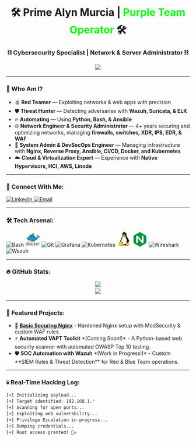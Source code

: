 <h1 align="center">🛠️ Prime Alyn Murcia | <span style="color:#00ff00;">Purple Team Operator</span> 🛠️</h1>
<h3 align="center">⛓️ Cybersecurity Specialist | Network & Server Administrator ⛓️</h3>

<p align="center">
  <img src="https://readme-typing-svg.herokuapp.com?font=Fira+Code&size=22&pause=1000&color=00FF00&center=true&vCenter=true&width=700&lines=Red+Team+Operator+%E2%9C%94;Web+Application+Exploiter+%E2%9C%94;Cyber+Threat+Hunter+%E2%9C%94;Kubernetes+Security+%E2%9C%94;Network+Intrusion+Expert+%E2%9C%94">
</p>

---

<h3 align="left">👾 Who Am I?</h3>
<ul>
  <li>🩸 <b>Red Teamer</b> — Exploiting networks & web apps with precision</li>
  <li>🛡️ <b>Threat Hunter</b> — Detecting adversaries with <b>Wazuh, Suricata, & ELK</b></li>
  <li>🔥 <b>Automating</b> — Using <b>Python, Bash, & Ansible</b></li>
  <li>🌐 <b>Network Engineer & Security Administrator</b> — 4+ years securing and optimizing networks, managing <b>firewalls, switches, XDR, IPS, EDR, & WAF</b></li>
  <li>🔧 <b>System Admin & DevSecOps Engineer</b> — Managing infrastructure with <b>Nginx, Reverse Proxy, Ansible, CI/CD, Docker, and Kubernetes</b></li>
  <li>☁️ <b>Cloud & Virtualization Expert</b> — Experience with <b>Native Hypervisors, HCI, AWS, Linode</b></li>
</ul>


---

<h3 align="left">🔗 Connect With Me:</h3>
<p align="left">
  <a href="https://www.linkedin.com/in/prime-alyn-murcia" target="_blank">
    <img src="https://img.shields.io/badge/LinkedIn-%230077B5.svg?style=for-the-badge&logo=linkedin&logoColor=white" alt="LinkedIn"/>
  </a>
  <a href="mailto:murciaprime27@gmail.com" target="_blank">
    <img src="https://img.shields.io/badge/Email-%23D14836.svg?style=for-the-badge&logo=gmail&logoColor=white" alt="Email"/>
  </a>


---

<h3 align="left">🛠️ Tech Arsenal:</h3>
<p align="left">
  <img src="https://www.vectorlogo.zone/logos/gnu_bash/gnu_bash-icon.svg" alt="Bash" width="40" height="40"/>
  <img src="https://raw.githubusercontent.com/devicons/devicon/master/icons/docker/docker-original-wordmark.svg" alt="Docker" width="40" height="40"/>
  <img src="https://www.vectorlogo.zone/logos/git-scm/git-scm-icon.svg" alt="Git" width="40" height="40"/>
  <img src="https://www.vectorlogo.zone/logos/grafana/grafana-icon.svg" alt="Grafana" width="40" height="40"/>
  <img src="https://www.vectorlogo.zone/logos/kubernetes/kubernetes-icon.svg" alt="Kubernetes" width="40" height="40"/>
  <img src="https://raw.githubusercontent.com/devicons/devicon/master/icons/linux/linux-original.svg" alt="Linux" width="40" height="40"/>
  <img src="https://raw.githubusercontent.com/devicons/devicon/master/icons/nginx/nginx-original.svg" alt="Nginx" width="40" height="40"/>
  <img src="https://www.vectorlogo.zone/logos/wireshark/wireshark-icon.svg" alt="Wireshark" width="40" height="40"/>
  <img src="https://www.vectorlogo.zone/logos/wazuh/wazuh-icon.svg" alt="Wazuh" width="40" height="40"/>
</p>

---

<h3 align="left">🔥 GitHub Stats:</h3>
<p align="center">
  <img src="https://github-readme-streak-stats.herokuapp.com/?user=PrimeMurcia&theme=matrix&hide_border=true" />
  <br>
  <img src="https://github-readme-stats.vercel.app/api/top-langs/?username=PrimeMurcia&layout=compact&theme=radical&hide_border=true">
</p>

---

<h3 align="left">🔬 Featured Projects:</h3>
<ul>
  <li>🚀 <b><a href="https://github.com/PrimeMurcia/Basic-securing-NGINX">Basic Securing Nginx</a></b> - Hardened Nginx setup with ModSecurity & custom WAF rules.</li>
  <li>⚡ <b>Automated VAPT Toolkit</b> *(Coming Soon!)* - A Python-based web security scanner with automated OWASP Top 10 testing.</li>
  <li>🛡️ <b>SOC Automation with Wazuh</b> *(Work in Progress!)* - Custom **SIEM Rules & Threat Detection** for Red & Blue Team operations.</li>
</ul>

---

<h3 align="left">💀 Real-Time Hacking Log:</h3>

```bash
[+] Initializing payload...
[+] Target identified: 192.168.1.*
[+] Scanning for open ports...
[+] Exploiting web vulnerability...
[+] Privilege Escalation in progress...
[+] Dumping credentials...
[+] Root access granted! 🏴‍☠️
